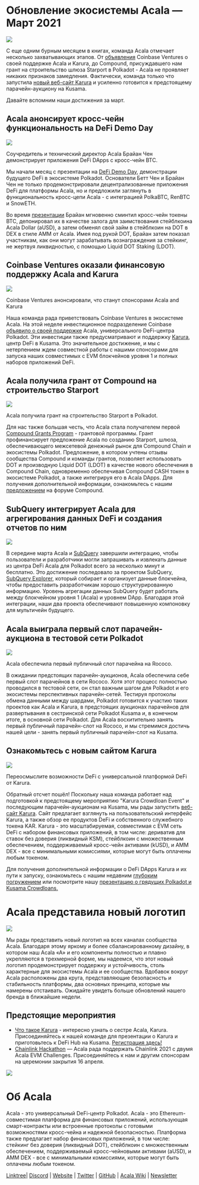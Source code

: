 # **Обновление экосистемы Acala — Март 2021**

![](https://miro.medium.com/max/2800/1*QL98Lx2R1D7e10smue8TVA.png)

С еще одним бурным месяцем в книгах, команда Acala отмечает несколько захватывающих этапов. От [объявления](https://cointelegraph.com/news/coinbase-ventures-backing-defi-in-the-polkadot-ecosystem) Coinbase Ventures о своей поддержке Acala и Karura, до Compound, присуждавшего нам грант на строительство шлюза Starport в Polkadot - Acala не проявляет никаких признаков замедления. Фактически, команда только что запустила [новый веб-сайт Karura](https://acala.network/karura) и усиленно готовится к предстоящему парачейн-аукциону на Kusama.

Давайте вспомним наши достижения за март.

## Acala анонсирует кросс-чейн функциональность на DeFi Demo Day

![](https://miro.medium.com/max/3296/1\*c4fdF6mopG5ARbae-ExJNA.png)

Соучредитель и технический директор Acala Брайан Чен демонстрирует приложения DeFi DApps с кросс-чейн BTC.

Мы начали месяц с презентации на [DeFi Demo Day](https://www.crowdcast.io/e/defidemoday), демонстрации будущего DeFi в экосистеме Polkadot. Основатели Бетт Чен и Брайан Чен не только продемонстрировали децентрализованные приложения DeFi для платформы Acala, но и предложили заглянуть в функциональность кросс-цепи Acala - с интеграцией PolkaBTC, RenBTC и SnowETH.

Во время [презентации](https://www.crowdcast.io/e/defidemoday) Брайан мгновенно сминтил кросс-чейн токены BTC, депонировал их в качестве залога для заимствования стейблкоина Acala Dollar (aUSD), а затем обменял свой займ в стейблкоин на DOT в DEX в стиле AMM от Acala. Имея под рукой DOT, Брайан затем показал участникам, как они могут зарабатывать вознаграждения за стейкинг, не жертвуя ликвидностью, с помощью Liquid DOT Staking (LDOT).

## Coinbase Ventures оказали финансовую поддержку Acala and Karura

![](https://miro.medium.com/max/2800/1\*3ZiFjMlC2kYxkx0L14gXLw.png)

Coinbase Ventures анонсировали, что станут спонсорами Acala and Karura

Наша команда рада приветствовать Coinbase Ventures в экосистеме Acala. На этой неделе инвестиционное подразделение Coinbase [объявило о своей поддержке](https://cointelegraph.com/news/coinbase-ventures-backing-defi-in-the-polkadot-ecosystem) Acala, универсального DeFi-центра Polkadot. Эти инвестиции также предусматривают и поддержку [Karura](https://acala.network/karura), центр DeFi в Kusama. Это значительное достижение, и мы с нетерпением ждем совместной работы с нашими спонсорами для запуска наших совместимых с EVM блокчейнов уровня 1 и полных наборов приложений DeFi.

## Acala получила грант от Compound на строительство Starport

![](https://miro.medium.com/max/2800/1\*HBjTiYMXO8Vm4eIeSVPhzQ.png)

Acala получила грант на строительство Starport в Polkadot.

Для нас также большая честь, что Acala стала получателем первой [Compound Grants Program](https://medium.com/acalanetwork/acala-receives-compound-grant-to-connect-compound-chain-and-polkadot-via-acala-a055d391e94a) - грантовой программы. Грант профинансирует предложение Acala по созданию Starport, шлюза, обеспечивающего межсетевой денежный рынок для Compound Chain и экосистемы Polkadot. Предложение, в котором учтены отзывы сообщества Compound и команды грантов, позволяет использовать DOT и производную Liquid DOT (LDOT) в качестве нового обеспечения в Compound Chain, одновременно обеспечивая Compound CASH токен в экосистеме Polkadot, а также интегрируя его в Acala DApps. Для получения дополнительной информации, ознакомьтесь с нашим [предложением](https://www.comp.xyz/t/acala-x-compound-chain-gateway-to-polkadot/1349/10) на форуме Compound.

## SubQuery интегрирует Acala для агрегирования данных DeFi и создания отчетов по ним

![](https://miro.medium.com/max/2048/0\*mZSC0lvmD90nqFlz)

В середине марта Acala и [SubQuery](https://www.subquery.network/) завершили интеграцию, чтобы пользователи и разработчики могли запрашивать и извлекать данные из центра DeFi Acala для Polkadot всего за несколько минут и бесплатно. Это достижение последовало за проектом SubQuery, [SubQuery Explorer](https://explorer.subquery.network/), который собирает и организует данные блокчейна, чтобы предоставить разработчикам хорошо структурированную информацию. Уровень агрегации данных SubQuery будет работать между блокчейном уровня 1 (Acala) и уровнем DApp. Благодаря этой интеграции, наши два проекта обеспечивают повышенную компоновку для мультичейн будущего.

## Acala выиграла первый слот парачейн-аукциона в тестовой сети Polkadot

![](https://miro.medium.com/max/1528/0\*EzkXYOY9GjXZ3oiK)

Acala обеспечила первый публичный слот парачейна на Rococo.

В ожидании предстоящих парачейн-аукционов, Acala обеспечила себе первый слот парачейнов в сети Rococo. Хотя этот процесс полностью проводился в тестовой сети, он стал важным шагом для Polkadot и его экосистемы перспективных парачейн-сетей. Тестируя протоколы обмена данными между шардами, Polkadot готовится к участию таких проектов как Acala и Karura, в предстоящих аукционах парачейнов для развертывания в сестринской сети Polkadot Kusama и, в конечном итоге, в основной сети Polkadot. Для Acala восхитительно занять первый публичный парачейн-слот на Rococo, и мы стремимся достичь нашей цели - занять первый публичный парачейн-слот на Kusama.

## Ознакомьтесь с новым сайтом Karura

![](https://miro.medium.com/max/2816/0\*KVAVAiFZUNF\_fi\_K)

Переосмыслите возможности DeFi с универсальной платформой DeFi от Karura.

Обратный отсчет пошёл! Поскольку наша команда работает над подготовкой к предстоящему мероприятию "Karura Crowdloan Event" и последующим парачейн-аукционам на Kusama, мы рады запустить [веб-сайт Karura](https://acala.network/karura). Сайт предлагает взглянуть на пользовательский интерфейс Karura, а также обзор ее продуктов DeFi и собственного служебного токена KAR. Karura - это масштабируемая, совместимая с EVM сеть DeFi с набором финансовых приложений, в том числе: дериватив для ставок без доверия (ликвидный KSM), стейблкоин с множественным обеспечением, поддерживаемый кросс-чейн активами (kUSD), и AMM DEX - все с минимальными комиссиями, которые могут быть оплачены любым токеном.

Для получения дополнительной информации о DeFi DApps Karura и их пути к запуску, ознакомьтесь с нашим недавним [глубоким погружением](https://medium.com/acalanetwork/countdown-to-karura-a-deep-dive-on-the-defi-hub-of-kusama-410066fc1e1f) или посмотрите нашу [ презентацию о грядущих Polkadot и Kusama Crowdloans.](https://www.youtube.com/watch?v=qQuzRTsiJa4&t=115s)

# Acala представила новый логотип

![](https://miro.medium.com/max/2072/0\*IGwkNLwEePOYWKrw)

Мы рады представить новый логотип на всех каналах сообщества Acala. Благодаря этому яркому и более сбалансированному дизайну, в котором наш Acala «A» и его компоненты полностью и плавно укрепляются в трехмерной форме, мы надеемся, что этот новый логотип продемонстрирует поддержку и устойчивость, столь характерные для экосистемы Acala и ее сообщества. Вдобавок вокруг Acala расположены два круга, представляющие безопасность и стабильность платформы, два основных принципа, которые мы намерены отстаивать. Ожидайте увидеть больше обновлений нашего бренда в ближайшие недели.

## Предстоящие мероприятия

- [Что такое Karura](https://www.crowdcast.io/e/what-is-karura/register?utm_source=profile&utm_medium=profile_web&utm_campaign=profile) - интересно узнать о сестре Acala, Karura. Присоединяйтесь к нашей команде для презентации о Karura и приготовьтесь к DeFi Hub на Kusama. [Регистрация здесь!](https://www.crowdcast.io/e/what-is-karura/register?utm_source=profile&utm_medium=profile_web&utm_campaign=profile)
- [Chainlink Hackathon](https://chain.link/hackathon) — Acala рада поддержать Chainlink 2021 с двумя Acala EVM Challenges. Присоединяйтесь к нам и другим спонсорам на церемонии закрытия 16 апреля.

![](https://miro.medium.com/max/2402/0\*vfld\_ERpJGvSAJnD.png)

# Об Acala

Acala - это универсальный DeFi-центр Polkadot. Acala - это Ethereum-совместимая платформа для финансовых приложений, использующая смарт-контракты или встроенные протоколы с готовыми возможностями кросс-чейна и надежной безопасностью. Платформа также предлагает набор финансовых приложений, в том числе: стейкинг без доверия (ликвидный DOT), стейблкоин с множественным обеспечением, поддерживаемый кросс-чейновыми активами (aUSD), и AMM DEX - все с минимальными комиссиями, которые могут быть оплачены любым токеном.

[Linktree](https://linktr.ee/acalanetwork)| [Discord](https://discord.gg/vdbFVCH) | [Website](https://acala.network/) | [Twitter](https://twitter.com/AcalaNetwork) | [GitHub](https://github.com/AcalaNetwork/Acala) | [Acala Wiki](https://github.com/AcalaNetwork/Acala/wiki) | [Newsletter](https://share.hsforms.com/1X9RxkXk-R62I0VNbATaDXw4h8qc)
